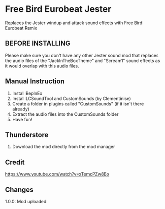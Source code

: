 # Free Bird Eurobeat Jester

Replaces the Jester windup and attack sound effects with Free Bird Eurobeat Remix


## BEFORE INSTALLING

Please make sure you don't have any other Jester sound mod that replaces the audio files of the "JackInTheBoxTheme" and "Scream1" sound effects as it would overlap with this audio files.

## Manual Instruction

1. Install BepInEx
2. Install LCSoundTool and CustomSounds (by Clementinise)
3. Create a folder in plugins called "CustomSounds" (if it isn't there already)
4. Extract the audio files into the CustomSounds folder
5. Have fun! 

## Thunderstore

1. Download the mod directly from the mod manager

## Credit

https://www.youtube.com/watch?v=xTemcPZw8Eo

## Changes

1.0.0: Mod uploaded